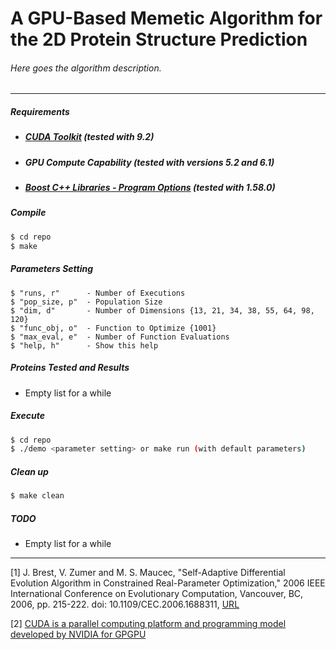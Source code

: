# A GPU-Based Memetic Algorithm for the 2D Protein Structure Prediction

###### Here goes the algorithm description. 

***
##### Requirements

- ##### [CUDA Toolkit](https://developer.nvidia.com/cuda-toolkit) (tested with 9.2)

- ##### GPU Compute Capability (tested with versions 5.2 and 6.1)

- ##### [Boost C++ Libraries - Program Options](https://www.boost.org/) (tested with 1.58.0)

##### Compile

```sh
$ cd repo
$ make
```

##### Parameters Setting

```
$ "runs, r"      - Number of Executions
$ "pop_size, p"  - Population Size
$ "dim, d"       - Number of Dimensions {13, 21, 34, 38, 55, 64, 98, 120}
$ "func_obj, o"  - Function to Optimize {1001}
$ "max_eval, e"  - Number of Function Evaluations
$ "help, h"      - Show this help
```

##### Proteins Tested and Results

- Empty list for a while

##### Execute

```sh
$ cd repo
$ ./demo <parameter setting> or make run (with default parameters)
```

##### Clean up

```sh
$ make clean
```

##### TODO

- Empty list for a while

***

[1] J. Brest, V. Zumer and M. S. Maucec, "Self-Adaptive Differential Evolution Algorithm in Constrained Real-Parameter Optimization," 2006 IEEE International Conference on Evolutionary Computation, Vancouver, BC, 2006, pp. 215-222. doi: 10.1109/CEC.2006.1688311, [URL](http://ieeexplore.ieee.org/stamp/stamp.jsp?tp=&arnumber=1688311&isnumber=35623)

[2] [CUDA is a parallel computing platform and programming model developed by NVIDIA for GPGPU](https://developer.nvidia.com/cuda-zone)
